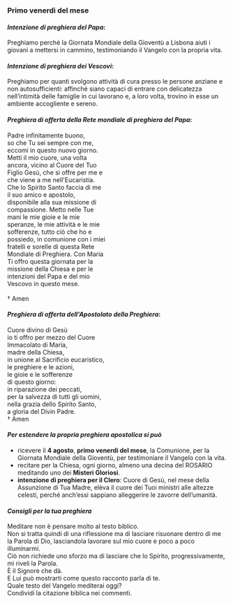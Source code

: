 
### Primo venerdì del mese

#### *Intenzione di preghiera del Papa*:
Preghiamo perché la Giornata Mondiale della Gioventù a Lisbona aiuti i giovani a mettersi in cammino, testimoniando il Vangelo con la propria vita.

#### *Intenzione di preghiera dei Vescovi*:
Preghiamo per quanti svolgono attività di cura presso le persone anziane e non autosufficienti: affinché siano capaci di entrare con delicatezza nell’intimità delle famiglie in cui lavorano e, a loro volta, trovino in esse un ambiente accogliente e sereno.

#### *Preghiera di offerta della Rete mondiale di preghiera del Papa*:
Padre infinitamente buono,<br>so che Tu sei sempre con me,<br>eccomi in questo nuovo giorno.<br>Metti il mio cuore, una volta<br>ancora, vicino al Cuore del Tuo<br>Figlio Gesù, che si offre per me e<br>che viene a me nell'Eucaristia.<br>Che lo Spirito Santo faccia di me<br>il suo amico e apostolo,<br>disponibile alla sua missione di<br>compassione. Metto nelle Tue<br>mani le mie gioie e le mie<br>speranze, le mie attività e le mie<br>sofferenze, tutto ciò che ho e<br>possiedo, in comunione con i miei<br>fratelli e sorelle di questa Rete<br>Mondiale di Preghiera. Con Maria<br>Ti offro questa giornata per la<br>missione della Chiesa e per le<br>intenzioni del Papa e del mio<br>Vescovo in questo mese.<br><br>† Amen

#### *Preghiera di offerta dell'Apostolato della Preghiera*:
Cuore divino di Gesù<br>io ti offro per mezzo del Cuore<br>Immacolato di Maria,<br>madre della Chiesa,<br>in unione al Sacrificio eucaristico,<br>le preghiere e le azioni,<br>le gioie e le sofferenze<br>di questo giorno:<br>in riparazione dei peccati,<br>per la salvezza di tutti gli uomini,<br>nella grazia dello Spirito Santo,<br>a gloria del Divin Padre.<br>† Amen

#### *Per estendere la propria preghiera apostolica si può*
- ricevere il **4 agosto**, **primo venerdì del mese**, la Comunione, per la Giornata Mondiale della Gioventù, per testimoniare il Vangelo con la vita.
- recitare per la Chiesa, ogni giorno, almeno una decina del ROSARIO meditando uno dei **Misteri Gloriosi**.
- **intenzione di preghiera per il Clero**: Cuore di Gesù, nel mese della Assunzione di Tua Madre, elèva il cuore dei Tuoi ministri alle altezze celesti, perché anch’essi sappiano alleggerire le zavorre dell’umanità.

#### *Consigli per la tua preghiera*

Meditare non è pensare molto al testo biblico.<br>Non si tratta quindi di una riflessione ma di lasciare risuonare dentro di me la Parola di Dio, lasciandola lavorare sul mio cuore e poco a poco illuminarmi.<br>Ciò non richiede uno sforzo ma di lasciare che lo Spirito, progressivamente, mi riveli la Parola.<br>È il Signore che dà.<br>E Lui può mostrarti come questo racconto parla di te.<br>Quale testo del Vangelo mediterai oggi?<br>Condividi la citazione biblica nei commenti.